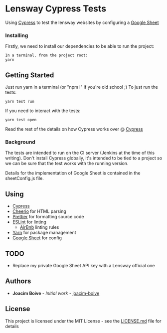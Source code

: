 # Lensway Cypress Tests

Using [Cypress](https://www.cypress.io) to test the lensway websites by configuring a [Google Sheet](https://docs.google.com/spreadsheets/d/1OFArx_Ilp7QZxFnc23_lbMBYaihtY118n7qSZaJPfGo/edit?usp=sharing)


### Installing


Firstly, we need to install our dependencies to be able to run the project:
```
In a terminal, from the project root:
yarn

```


## Getting Started

Just run yarn in a terminal (or "npm i" if you're old school ;)
To just run the tests:
```
yarn test run
```

If you need to interact with the tests:
```
yarn test open
```

Read the rest of the details on how Cypress works over @ [Cypress](https://www.cypress.io)


### Background

The tests are intended to run on the CI server (Jenkins at the time of this writing).
Don't install Cypress globally, it's intended to be tied to a project so we can be sure that the test works with the running version.

Details for the implementation of Google Sheet is contained in the sheetConfig.js file.


## Using

* [Cypress](https://www.cypress.io)
* [Cheerio](https://github.com/cheeriojs/cheerio) for HTML parsing
* [Prettier](https://github.com/prettier/prettier) for formatting source code
* [ESLint](https://eslint.org) for linting
  * [AirBnb](https://github.com/airbnb/javascript/tree/master/packages/eslint-config-airbnb) linting rules
* [Yarn](https://yarnpkg.com) for package management
* [Google Sheet](https://www.google.com/sheets/about/) for config

## TODO

* Replace my private Google Sheet API key with a Lensway official one

## Authors

* **Joacim Boive** - *Initial work* - [joacim-boive](https://github.com/joacim-boive)


## License

This project is licensed under the MIT License - see the [LICENSE.md](LICENSE.md) file for details